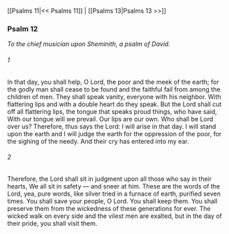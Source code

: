 [[Psalms 11|<< Psalms 11]]  |  [[Psalms 13|Psalms 13 >>]]

### Psalm 12

*To the chief musician upon Sheminith, a psalm of David.*

###### 1
In that day, you shall help, O Lord, the poor and the meek of the earth; for the godly man shall cease to be found and the faithful fail from among the children of men. They shall speak vanity, everyone with his neighbor. With flattering lips and with a double heart do they speak. But the Lord shall cut off all flattering lips, the tongue that speaks proud things, who have said, With our tongue will we prevail. Our lips are our own. Who shall be Lord over us? Therefore, thus says the Lord: I will arise in that day. I will stand upon the earth and I will judge the earth for the oppression of the poor, for the sighing of the needy. And their cry has entered into my ear.

###### 2
Therefore, the Lord shall sit in judgment upon all those who say in their hearts, We all sit in safety — and sneer at him. These are the words of the Lord, yea, pure words, like silver tried in a furnace of earth, purified seven times. You shall save your people, O Lord. You shall keep them. You shall preserve them from the wickedness of these generations for ever. The wicked walk on every side and the vilest men are exalted, but in the day of their pride, you shall visit them.